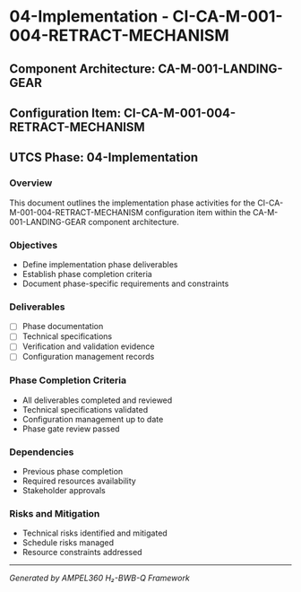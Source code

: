 # 04-Implementation - CI-CA-M-001-004-RETRACT-MECHANISM

## Component Architecture: CA-M-001-LANDING-GEAR
## Configuration Item: CI-CA-M-001-004-RETRACT-MECHANISM
## UTCS Phase: 04-Implementation

### Overview
This document outlines the implementation phase activities for the CI-CA-M-001-004-RETRACT-MECHANISM configuration item within the CA-M-001-LANDING-GEAR component architecture.

### Objectives
- Define implementation phase deliverables
- Establish phase completion criteria
- Document phase-specific requirements and constraints

### Deliverables
- [ ] Phase documentation
- [ ] Technical specifications
- [ ] Verification and validation evidence
- [ ] Configuration management records

### Phase Completion Criteria
- All deliverables completed and reviewed
- Technical specifications validated
- Configuration management up to date
- Phase gate review passed

### Dependencies
- Previous phase completion
- Required resources availability
- Stakeholder approvals

### Risks and Mitigation
- Technical risks identified and mitigated
- Schedule risks managed
- Resource constraints addressed

---
*Generated by AMPEL360 H₂-BWB-Q Framework*
